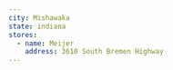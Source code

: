 ```yaml
---
city: Mishawaka
state: indiana
stores:
  - name: Meijer
    address: 3610 South Bremen Highway
---
```

